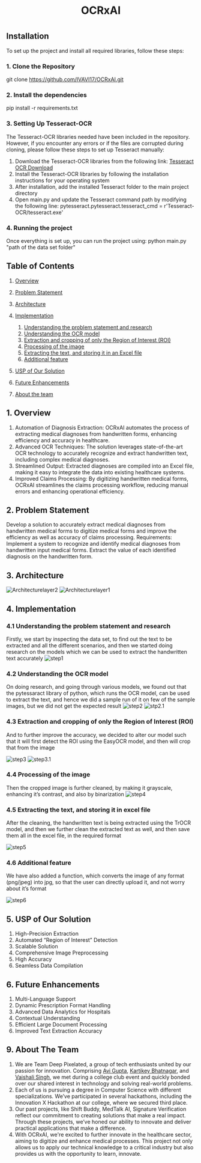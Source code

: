 <div align = "center">
<h1> OCRxAI <h1>
</div>

## Installation
To set up the project and install all required libraries, follow these steps:
### 1. Clone the Repository
   git clone https://github.com/IVAVI17/OCRxAI.git
### 2. Install the dependencies
   pip install -r requirements.txt
### 3. Setting Up Tesseract-OCR
   The Tesseract-OCR libraries needed have been included in the repository. However, if you encounter any errors or if the files are corrupted during cloning, please follow these steps to set up Tesseract manually:
   1. Download the Tesseract-OCR libraries from the following link: [Tesseract OCR Download](https://github.com/UB-Mannheim/tesseract/wiki)
   2. Install the Tesseract-OCR libraries by following the installation instructions for your operating system
   3. After installation, add the installed Tesseract folder to the main project directory
   4. Open main.py and update the Tesseract command path by modifying the following line: pytesseract.pytesseract.tesseract_cmd = r'Tesseract-OCR/tesseract.exe'

### 4. Running the project
Once everything is set up, you can run the project using:
python main.py "path of the data set folder"

## Table of Contents
1. [Overview](#1-overview)
2. [Problem Statement](#2-problem-statement)
3. [Architecture](#3-architecture)
4. [Implementation](#4-implementation)
    1. [Understanding the problem statement and research](#41-understanding-the-problem-statement-and-research)
    2. [Understanding the OCR model](#42-understanding-the-ocr-model)
    3. [Extraction and cropping of only the Region of Interest (ROI)](#43-extraction-and-cropping-of-only-the-region-of-interest-roi)
    4. [Processing of the image](#44-processing-of-the-image)
    5. [Extracting the text, and storing it in an Excel file](#45-extracting-the-text-and-storing-it-in-an-excel-file)
    6. [Additional feature](#46-additional-feature)
5. [USP of Our Solution](#5-usp-of-our-solution)
6. [Future Enhancements ](#6-future-enhancements)

9. [About the team ](#6-about-the-team)

## 1. Overview
1. Automation of Diagnosis Extraction: OCRxAI automates the process of extracting medical diagnoses from handwritten forms, enhancing efficiency and accuracy in healthcare.
2. Advanced OCR Techniques: The solution leverages state-of-the-art OCR technology to accurately recognize and extract handwritten text, including complex medical diagnoses.
3. Streamlined Output: Extracted diagnoses are compiled into an Excel file, making it easy to integrate the data into existing healthcare systems.
4. Improved Claims Processing: By digitizing handwritten medical forms, OCRxAI streamlines the claims processing workflow, reducing manual errors and enhancing operational efficiency.

## 2. Problem Statement
Develop a solution to accurately extract medical diagnoses from handwritten medical forms to digitize medical forms and improve the efficiency as well as accuracy of claims processing.
Requirements: Implement a system to recognize and identify medical diagnoses from handwritten input medical forms.
Extract the value of each identified diagnosis on the handwritten form.

## 3. Architecture
![Architecturelayer2](https://drive.google.com/uc?export=view&id=1748qd6EcLlCqy1GXyywNhxXWn1-vtBrA)
![Architecturelayer1](https://drive.google.com/uc?export=view&id=1KPa05D9YxIrpItTig69nGsAl4TqTQ7nK)

## 4. Implementation
### 4.1 Understanding the problem statement and research 
Firstly, we start by inspecting the data set, to find out the text to be extracted and all the different scenarios, and then we started doing research on the models which we can be used to extract the handwritten text accurately 
![step1](https://drive.google.com/uc?export=view&id=1s41N5rUp4vjnjwyp23-e1R-8KUQIISs3)

### 4.2 Understanding the OCR model 
On doing research, and going through various models, we found out that the pytessaract library of python, which runs the OCR model, can be used to extract the text, and hence we did a sample run of it on few of the sample images, but we did not get the expected result
![step2](https://drive.google.com/uc?export=view&id=1s2yW_WFP1BaudWfFuYJa_Qk2DKhB9jUc)
![stp2.1](https://drive.google.com/uc?export=view&id=18d3WHA8iZD5byOA06Lcv_hDpji-qu-m-)

### 4.3 Extraction and cropping of only the Region of Interest (ROI)
And to further improve the accuracy, we decided to alter our model such that it will first detect the ROI using the EasyOCR model, and then will crop that from the image

![step3](https://drive.google.com/uc?export=view&id=1JF_N8Yud9enriZedtlcqrPwpP0DfHms4)
![step3.1](https://drive.google.com/uc?export=view&id=1_OlX27CMdk0Z0BLxKtFYTb5nBPaSEsvh)

### 4.4 Processing of the image
Then the cropped image is further cleaned, by making it grayscale, enhancing it’s contrast, and also by binarization 
![step4](https://drive.google.com/uc?export=view&id=1ehqmaxXqbYyfQ9LbV1rUn1wVmpqiHp93)

### 4.5 Extracting the text, and storing it in excel file
After the cleaning, the handwritten text is being extracted using the TrOCR model, and then we further clean the extracted text as well, and then save them all in the excel file, in the required format

![step5](https://drive.google.com/uc?export=view&id=1_QSLINjJTSPAP7p7dBEB7GmsMYDynTTt)

### 4.6 Additional feature 
We have also added a function, which converts the image of any format (png/jpeg) into jpg, so that the user can directly upload it, and not worry about it’s format 

![step6](https://drive.google.com/uc?export=view&id=1izCBZ4EQJrdncYxGzHHUAg3vr4jeTC_G)

## 5. USP of Our Solution
1. High-Precision Extraction
2. Automated “Region of Interest” Detection
3. Scalable Solution
4. Comprehensive Image Preprocessing
5. High Accuracy
6. Seamless Data Compilation

## 6. Future Enhancements
1. Multi-Language Support
2. Dynamic Prescription Format Handling
3. Advanced Data Analytics for Hospitals
4. Contextual Understanding
5. Efficient Large Document Processing
6. Improved Text Extraction Accuracy

## 9. About The Team
1. We are Team Deep Pixelated, a group of tech enthusiasts united by our passion for innovation. Comprising [Avi Gupta](https://github.com/IVAVI17), [Kartikey Bhatnagar](https://github.com/kartikey-codes), and [Vaishali Singh](https://github.com/Vaishaliii25), we met during a college club event and quickly bonded over our shared interest in technology and solving real-world problems.
2. Each of us is pursuing a degree in Computer Science with different specializations. We’ve participated in several hackathons, including the Innovation X Hackathon at our college, where we secured third place.
3. Our past projects, like Shift Buddy, MedTalk AI, Signature Verification reflect our commitment to creating solutions that make a real impact. Through these projects, we’ve honed our ability to innovate and deliver practical applications that make a difference.
4. With OCRxAI, we're excited to further innovate in the healthcare sector, aiming to digitize and enhance medical processes. This project not only allows us to apply our technical knowledge to a critical industry but also provides us with the opportunity to learn, innovate.

